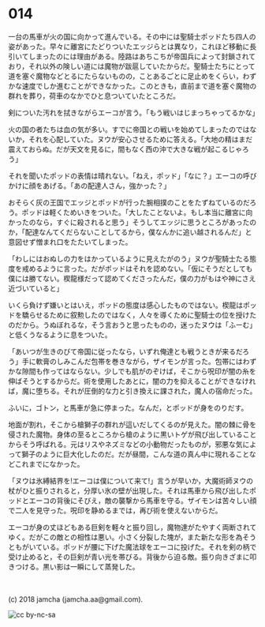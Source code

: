 # 014

一台の馬車が火の国に向かって進んでいる。その中には聖騎士ポッドたち四人の姿があった。早々に離宮にたどりついたエッジらとは異なり，これほど移動に長引いてしまったのには理由がある。陸路はあちこちが帝国兵によって封鎖されており，それ以外の険しい道には魔物が跋扈していたからだ。聖騎士たちにとって道を塞ぐ魔物などとるにたらないものの，ことあるごとに足止めをくらい，わずかな速度でしか進むことができなかった。このときも，直前まで道を塞ぐ魔物の群れを葬り，荷車のなかでひと息ついていたところだ。  

剣についた汚れを拭きながらエーコが言う。「もう戦いはじまっちゃってるかな」  

火の国の者たちは血の気が多い。すでに帝国との戦いを始めてしまったのではないか，それを心配していた。ヌウが安心させるために答える。「大地の精はまだ震えておらぬ。だが天文を見るに，間もなく西の沖で大きな戦が起こるじゃろう」  

それを聞いたポッドの表情は晴れない。「ねえ，ポッド」「なに？」エーコの呼びかけに顔をあげる。「あの配達人さん，強かった？」  

おそらく灰の王国でエッジとポッドが行った腕相撲のことをたずねているのだろう。ポッドは軽くためいきをついた。「大したことないよ。もし本当に離宮に向かったのなら，すぐに殺されると思う」そうしてエッジに思うところがあったのか，「配達なんてくだらないことしてるから，僕なんかに追い越されるんだ」と意図せず憎まれ口をたたいてしまった。  

「わしにはおぬしの力をはかっているように見えたがのう」ヌウが聖騎士たる態度を戒めるように言った。だがポッドはそれを認めない。「仮にそうだとしても僕には勝てない。楔龍様だって認めてくださったんだ，僕の力がもはや神にさえ近づいていると」  

いくら負けず嫌いとはいえ，ポッドの態度は感心したものではない。楔龍はポッドを驕らせるために叙勲したのではなく，人々を導くために聖騎士の位を授けたのだから。うぬぼれるな，そう言おうと思ったものの，迷ったヌウは「ふーむ」と低くうなるように息をついた。  

「あいつが生きのびて帝国に従ったなら，いずれ俺達とも戦うときが来るだろう」手に軟膏のしみこんだ包帯を巻きながら，ザイモンが言った。包帯にはわずかな隙間も作ってはならない。少しでも肌がのぞけば，そこから呪印が闇の糸を伸ばそうとするからだ。術を使用したあとに，闇の力を抑えることができなければ，魔に堕ちる。それが圧倒的な力と引き換えに課された，魔人の宿命だった。  

ふいに，ゴトン，と馬車が急に停まった。なんだ，とポッドが身をのりだす。  

地面が割れ，そこから槍獅子の群れが這いだしてくるのが見えた。闇の棘に骨を侵された魔物。身体の至るところから槍のように黒いトゲが飛び出していることからそう呼ばれる。元はリスやネズミなどの小動物だったものが，邪悪な気によって獅子のように巨大化したのだ。だが昼間，こんな道の真ん中に現れることなどこれまでになかった。  

「ヌウは氷縛結界を!エーコは僕について来て!」言うが早いか，大魔術師ヌウの杖がひと振りされると，分厚い氷の壁が出現した。それは馬車から飛び出したポッドとエーコの背後にそびえ，敵の襲撃から馬車を守る。ザイモンは苦々しい顔で二人を見守った。呪印を静めるまでは，再び術を使えないからだ。  

エーコが身の丈ほどもある巨剣を軽々と振り回し，魔物達がたやすく両断されてゆく。だがこの敵との相性は悪い。小さく分裂した塊が，また新たな形を為そうともがいている。ポッドが腰に下げた魔法球をエーコに投げた。それを剣の柄で受け止めると，その巨剣が青い光を帯びる。背後から迫る敵。振り向きざまに叩きつける。黒い影は一瞬にして蒸発した。  

<br>  
<br>  
(c) 2018 jamcha (jamcha.aa@gmail.com).  

![cc by-nc-sa](http://i.creativecommons.org/l/by-nc-sa/4.0/88x31.png)
